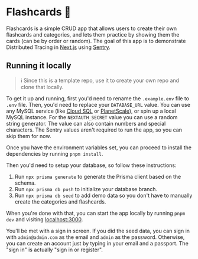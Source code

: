 # Flashcards 🧠

Flashcards is a simple CRUD app that allows users to create their own flashcards and categories, and lets them practice by showing them the cards (can be by order or random). The goal of this app is to demonstrate Distributed Tracing in [Next.js](https://nextjs.org) using [Sentry](https://sentry.io/welcome).

## Running it locally

> ℹ️ Since this is a template repo, use it to create your own repo and clone that locally.

To get it up and running, first you'd need to rename the `.example.env` file to `.env` file. Then, you'd need to replace your `DATABASE_URL` value. You can use any MySQL service (like [Cloud SQL](https://cloud.google.com/sql) or [PlanetScale](https://planetscale.com/)), or spin up a local MySQL instance. For the `NEXTAUTH_SECRET` value you can use a random string generator. The value can also contain numbers and special characters. The Sentry values aren't required to run the app, so you can skip them for now.

Once you have the environment variables set, you can proceed to install the dependencies by running `pnpm install`.

Then you'd need to setup your database, so follow these instructions:

1. Run `npx prisma generate` to generate the Prisma client based on the schema.
2. Run `npx prisma db push` to initialize your database branch.
3. Run `npx prisma db seed` to add demo data so you don't have to manually create the categories and flashcards.

When you're done with that, you can start the app locally by running `pnpm dev` and visiting [localhost:3000](http://localhost:3000).

You'll be met with a sign in screen. If you did the seed data, you can sign in with `admin@admin.com` as the email and `admin` as the password. Otherwise, you can create an account just by typing in your email and a passport. The "sign in" is actually "sign in or register".
